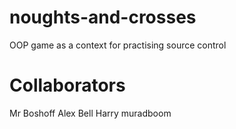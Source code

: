 # noughts-and-crosses

OOP game as a context for practising source control

Collaborators
=============
Mr Boshoff
Alex Bell
Harry
muradboom